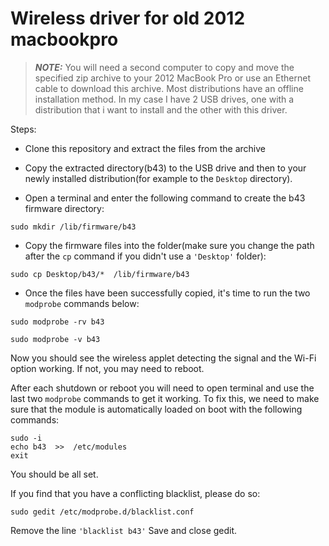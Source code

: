 # Wireless driver for old 2012 macbookpro

> **_NOTE:_**  You will need a second computer to copy and move the specified zip archive to your 2012 MacBook Pro or use an Ethernet cable to download this archive. Most distributions have an offline installation method. In my case I have 2 USB drives, one with a distribution that i want to install and the other with this driver.

Steps:
- Clone this repository and extract the files from the archive

- Copy the extracted directory(b43) to the USB drive and then to your newly installed distribution(for example to the ```Desktop``` directory).

- Open a terminal and enter the following command to create the b43 firmware directory:

```sudo mkdir /lib/firmware/b43```

- Copy the firmware files into the folder(make sure you change the path after the ```cp``` command if you didn't use a ```'Desktop'``` folder):

```sudo cp Desktop/b43/*  /lib/firmware/b43```

- Once the files have been successfully copied, it's time to run the two ```modprobe``` commands below:

```sudo modprobe -rv b43 ```

```sudo modprobe -v b43 ```

Now you should see the wireless applet detecting the signal and the Wi-Fi option working. If not, you may need to reboot.

After each shutdown or reboot you will need to open terminal and use the last two ```modprobe``` commands to get it working.
To fix this, we need to make sure that the module is automatically loaded on boot with the following commands:

```
sudo -i
echo b43  >>  /etc/modules
exit 
```
You should be all set.

If you find that you have a conflicting blacklist, please do so:

```sudo gedit /etc/modprobe.d/blacklist.conf```

Remove the line ``` 'blacklist b43' ``` Save and close gedit.
